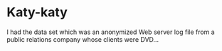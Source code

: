 # Katy-katy
I had the data set which was an anonymized Web server log file from a public relations company whose clients were DVD…
